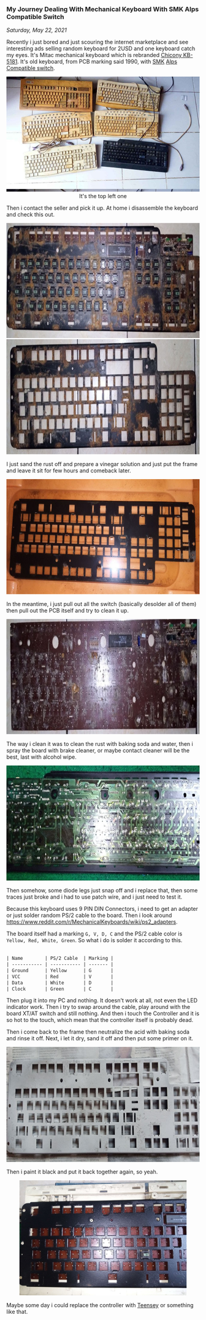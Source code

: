 ### **My Journey Dealing With Mechanical Keyboard With SMK Alps Compatible Switch**
_Saturday, May 22, 2021_

Recently i just bored and just scouring the internet marketplace and see interesting 
ads selling random keyboard for 2USD and one keyboard catch my eyes. It's Mitac 
mechanical keyboard which is rebranded [Chicony KB-5181](https://deskthority.net/wiki/Chicony_KB-5181). 
It's old keyboard, from PCB marking said 1990, with [SMK](https://deskthority.net/wiki/SMK_second_generation) 
[Alps Compatible switch](https://deskthority.net/wiki/SMK_Alps_mount).

<p align="center">
    <img src="./posts/2021-05-22-my-journey-dealing-with-mechanical-keyboard-with-smk-alps-compatible-switch/1.jpg" height="300em" alt="img1">
    <br>
    <span>It's the top left one</span>
</p>

Then i contact the seller and pick it up. At home i disassemble the keyboard and check this out.

<p align="center">
    <img src="./posts/2021-05-22-my-journey-dealing-with-mechanical-keyboard-with-smk-alps-compatible-switch/2.jpg" height="300em" alt="img">
    <br>
    <img src="./posts/2021-05-22-my-journey-dealing-with-mechanical-keyboard-with-smk-alps-compatible-switch/3.jpg" height="300em" alt="img">
</p>

I just sand the rust off and prepare a vinegar solution and just put the frame and leave it sit 
for few hours and comeback later.

<p align="center">
    <img src="./posts/2021-05-22-my-journey-dealing-with-mechanical-keyboard-with-smk-alps-compatible-switch/4.jpg" height="300em" alt="img">
</p>

In the meantime, i just pull out all the switch (basically desolder all of them) then pull out 
the PCB itself and try to clean it up.

<p align="center">
    <img src="./posts/2021-05-22-my-journey-dealing-with-mechanical-keyboard-with-smk-alps-compatible-switch/5.jpg" height="300em" alt="img">
</p>

The way i clean it was to clean the rust with baking soda and water, then i spray the board with 
brake cleaner, or maybe contact cleaner will be the best, last with alcohol wipe.

<p align="center">
    <img src="./posts/2021-05-22-my-journey-dealing-with-mechanical-keyboard-with-smk-alps-compatible-switch/6.jpg" height="300em" alt="img">
</p>

Then somehow, some diode legs just snap off and i replace that, then some traces just broke and i 
had to use patch wire, and i just need to test it.

Because this keyboard uses 9 PIN DIN Connectors, i need to get an adapter or just solder random 
PS/2 cable to the board. Then i look around <https://www.reddit.com/r/MechanicalKeyboards/wiki/ps2_adapters>.

The board itself had a marking `G, V, D, C` and the PS/2 cable color is `Yellow, Red, White, Green`.
So what i do is solder it according to this.

```

| Name        | PS/2 Cable  | Marking | 
| ----------- | ----------- | ------- | 
| Ground      | Yellow      | G       | 
| VCC         | Red         | V       | 
| Data        | White       | D       | 
| Clock       | Green       | C       | 

```

Then plug it into my PC and nothing. It doesn't work at all, not even the LED indicator work. Then i try to 
swap around the cable, play around with the board XT/AT switch and still nothing. And then i touch the Controller 
and it is so hot to the touch, which mean that the controller itself is probably dead.

Then i come back to the frame then neutralize the acid with baking soda and rinse it off. Next, i let it dry, 
sand it off and then put some primer on it.

<p align="center">
    <img src="./posts/2021-05-22-my-journey-dealing-with-mechanical-keyboard-with-smk-alps-compatible-switch/7.jpg" height="300em" alt="img">
</p>

Then i paint it black and put it back together again, so yeah.

<p align="center">
    <img src="./posts/2021-05-22-my-journey-dealing-with-mechanical-keyboard-with-smk-alps-compatible-switch/8.jpg" height="300em" alt="img">
</p>

Maybe some day i could replace the controller with [Teensey](https://deskthority.net/viewtopic.php?f=7&t=6050&start=) or 
something like that. 